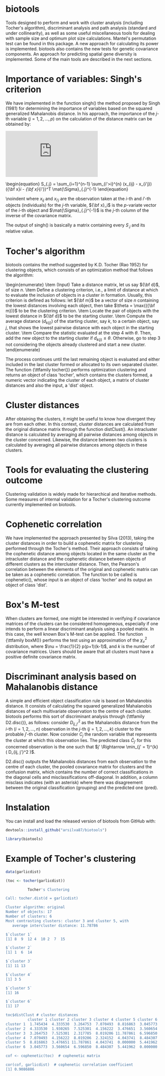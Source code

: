 # biotools

Tools designed to perform and work with cluster analysis (including Tocher's algorithm), discriminant analysis and path analysis (standard and under collinearity), as well as some useful miscellaneous tools for dealing with sample size and optimum plot size calculations. Mantel's permutation test can be found in this package. A new approach for calculating its power is implemented. biotools also contains the new tests for genetic covariance components. An approach for predicting spatial gene diversity is implemented. Some of the main tools are described in the next sections.

# Importance of variables: Singh's criterion

We have implemented in the function singh() the method proposed by Singh (1981) for determining the importance of variables based on the squared generalized Mahalanobis distance. In his approach, the importance of the $j$-th variable ($j = 1, 2, ..., p$) on the calculation of the distance matrix can be obtained by:

![](https://latex.codecogs.com/gif.latex?S_%7B.j%7D%20%3D%20%5Csum_%7Bi%3D1%7D%5E%7Bn-1%7D%20%5Csum_%7Bi%27%3Ei%7D%5E%7Bn%7D%20%28x_%7Bij%7D%20-%20x_%7Bi%27j%7D%29%20%28%7B%5Cbf%20x%7D_i%20-%20%7B%5Cbf%20x%7D_%7Bi%27%7D%29%5ET%20%5Cmat%7B%5CSigma%7D_%7B.j%7D%5E%7B-1%7D)

\begin{equation}
	S_{.j} = \sum_{i=1}^{n-1} \sum_{i'>i}^{n} (x_{ij} - x_{i'j}) ({\bf x}_i - {\bf x}_{i'})^T \mat{\Sigma}_{.j}^{-1} 
\end{equation}

\noindent where $x_{ij}$ and $x_{i'j}$ are the observation taken at the $i$-th and $i'$-th objects (individuals) for the $j$-th variable, ${\bf x}_i$ is the $p$-variate vector of the $i$-th object and $\mat{\Sigma}_{.j}^{-1}$ is the $j$-th column of the inverse of the covariance matrix.

The output of singh() is basically a matrix containing every $S_{.j}$ and its relative value.

# Tocher's algorithm

biotools contains the method suggested by K.D. Tocher (Rao 1952) for clustering objects, which consists of an optimization method that follows the algorithm:

\begin{enumerate}
	\item (Input) Take a distance matrix, let us say ${\bf d}$, of size $n$.
	\item Define a clustering criterion, i.e., a limit of distance at which to evaluate the inclusion of objects in a cluster in formation. Usually, this criterion is defined as follows: let ${\bf m}$ be a vector of size $n$ containing the lowest distances involving each object, then take $\theta = \max{({\bf m})}$ to be the clustering criterion.
	\item Locate the pair of objects with the lowest distance in ${\bf d}$ to be the starting cluster.
	\item Compute the average distance ($d_{k(j)}$) of the starting cluster, say $k$, to a certain object, say $j$, that shows the lowest pairwise distance with each object in the starting cluster.
	\item Compare the statistic evaluated at the step 4 with $\theta$. Then, add the new object to the starting cluster if $d_{k(j)} \leq \theta$. Otherwise, go to step 3 not considering the objects already clustered and start a new cluster.
\end{enumerate}

The process continues until the last remaining object is evaluated and either included in the last cluster formed or allocated to its own separated cluster. The function {\ttfamily tocher()} performs optimization clustering and returns an object of class 'tocher', which contains the clusters formed, a numeric vector indicating the cluster of each object, a matrix of cluster distances and also the input, a 'dist' object.

# Cluster distances

After obtaining the clusters, it might be useful to know how divergent they are from each other. In this context, cluster distances are calculated from the original distance matrix through the function distClust(). An intracluster distance is calculated by averaging all pairwise distances among objects in the cluster concerned. Likewise, the distance between two clusters is calculated by averaging all pairwise distances among objects in these clusters.

# Tools for evaluating the clustering outcome

Clustering validation is widely made for hierarchical and iterative methods. Some measures of internal validation for a Tocher's clustering outcome currently implemented on biotools.

# Cophenetic correlation

We have implemented the approach presented by Silva (2013), taking the cluster distances in order to build a cophenetic matrix for clustering performed through the Tocher's method. Their approach consists of taking the cophenetic distance among objects located in the same cluster as the intracluster distance and the cophenetic distance between objects of different clusters as the intercluster distance. Then, the Pearson's correlation between the elements of the original and cophenetic matrix can be taken as a cophenetic correlation. The function to be called is cophenetic(), whose input is an object of class 'tocher' and its output an object of class 'dist'.

# Box's M-test

When clusters are formed, one might be interested in verifying if covariance matrices of the clusters can be considered homogeneous, especially if one intends to perform a linear discriminant analysis using a pooled matrix. In this case, the well known Box's M-test can be applied. The function {\ttfamily boxM()} performs the test using an approximation of the $\chi_{\nu}^2$ distribution, where $\nu = \frac{1}{2} p(p+1)(k-1)$, and $k$ is the number of covariance matrices. Users should be aware that all clusters must have a positive definite covariance matrix.

# Discriminant analysis based on Mahalanobis distance

A simple and efficient object classification rule is based on Mahalanobis distance. It consists of calculating the squared generalized Mahalanobis distances of each multivariate observation to the centre of each cluster. biotools performs this sort of discriminant analysis through {\ttfamily D2.disc()}, as follows: consider $D_{ij, j'}^2$ as the Mahalanobis distance from the $i$-th ($i = 1, 2, ..., n$) observation in the $j$-th ($j = 1, 2, ..., k$) cluster to the probable $j'$-th cluster. Now consider $C_j$ the random variable that represents the cluster at which this observation lies. The predicted class $\hat{C}_{j'}$ for this concerned observation is the one such that $j' \Rightarrow \min_{j' = 1}^{k} ( D_{ij, j'}^2 )$.

D2.disc() outputs the Mahalanobis distances from each observation to the centre of each cluster, the pooled covariance matrix for clusters and the confusion matrix, which contains the number of correct classifications in the diagonal cells and misclassifications off-diagonal. In addition, a column misclass indicates (with an asterisk) where there was disagreement between the original classification (grouping) and the predicted one (pred).

# Instalation

You can install and load the released version of biotools from GitHub with:

```r
devtools::install_github("arsilva87/biotools")

library(biotools)
```

# Example of Tocher's clustering

```r
data(garlicdist)

(toc <- tocher(garlicdist))

          Tocher's Clustering 

Call: tocher.dist(d = garlicdist)

Cluster algorithm: original 
Number of objects: 17 
Number of clusters: 6 
Most contrasting clusters: cluster 3 and cluster 5, with 
   average intercluster distance: 11.78786

$`cluster 1`
[1] 8  9  12 4  10 2  7  15

$`cluster 2`
[1] 1  6  14

$`cluster 3`
[1] 11 13

$`cluster 4`
[1] 3 5

$`cluster 5`
[1] 16

$`cluster 6`
[1] 17

toc$distClust # cluster distances
          cluster 1 cluster 2 cluster 3 cluster 4 cluster 5 cluster 6
cluster 1  1.745434  4.333530  3.264753  7.070493  8.816863  3.045773
cluster 2  4.333530  1.930265  7.525301  4.156222  3.476651  3.560654
cluster 3  3.264753  7.525301  2.317785  8.019206 11.787861  6.596850
cluster 4  7.070493  4.156222  8.019206  2.324152  4.043741  8.484307
cluster 5  8.816863  3.476651 11.787861  4.043741  0.000000  5.441962
cluster 6  3.045773  3.560654  6.596850  8.484307  5.441962  0.000000

cof <- cophenetic(toc)  # cophenetic matrix

cor(cof, garlicdist)  # cophenetic correlation coefficient
[1] 0.9086886
```
